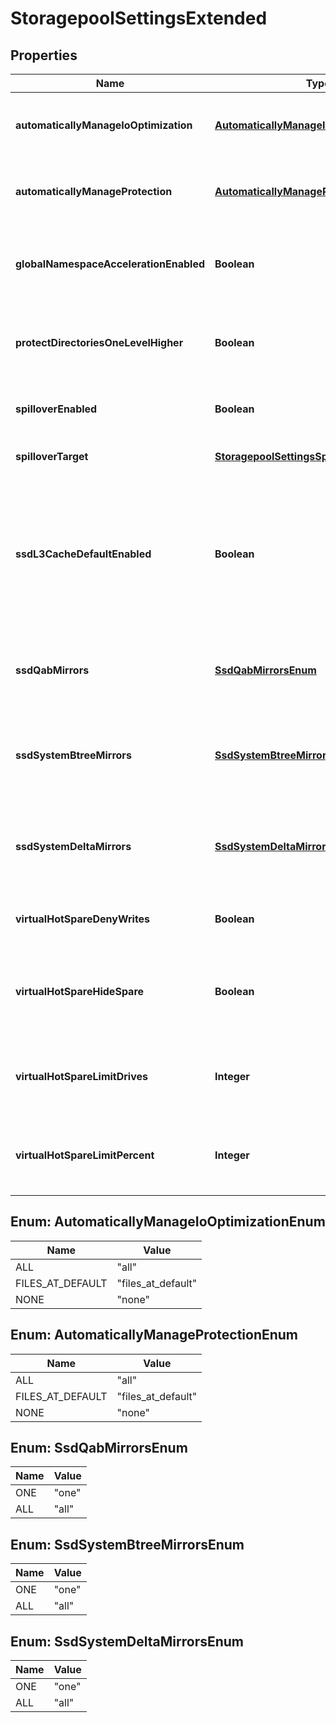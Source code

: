 
# StoragepoolSettingsExtended

## Properties
Name | Type | Description | Notes
------------ | ------------- | ------------- | -------------
**automaticallyManageIoOptimization** | [**AutomaticallyManageIoOptimizationEnum**](#AutomaticallyManageIoOptimizationEnum) | Automatically manage IO optimization settings on files. |  [optional]
**automaticallyManageProtection** | [**AutomaticallyManageProtectionEnum**](#AutomaticallyManageProtectionEnum) | Automatically manage protection settings on files. |  [optional]
**globalNamespaceAccelerationEnabled** | **Boolean** | Optimize namespace operations by storing metadata on SSDs. |  [optional]
**protectDirectoriesOneLevelHigher** | **Boolean** | Automatically add additional protection level to all directories. |  [optional]
**spilloverEnabled** | **Boolean** | Spill writes into other pools as needed. |  [optional]
**spilloverTarget** | [**StoragepoolSettingsSpilloverTarget**](StoragepoolSettingsSpilloverTarget.md) | Target pool for spilled writes. |  [optional]
**ssdL3CacheDefaultEnabled** | **Boolean** | The L3 Cache default enabled state. This specifies whether L3 Cache should be enabled on new node pools |  [optional]
**ssdQabMirrors** | [**SsdQabMirrorsEnum**](#SsdQabMirrorsEnum) | Controls number of mirrors of QAB blocks to place on SSDs. |  [optional]
**ssdSystemBtreeMirrors** | [**SsdSystemBtreeMirrorsEnum**](#SsdSystemBtreeMirrorsEnum) | Controls number of mirrors of system B-tree blocks to place on SSDs. |  [optional]
**ssdSystemDeltaMirrors** | [**SsdSystemDeltaMirrorsEnum**](#SsdSystemDeltaMirrorsEnum) | Controls number of mirrors of system delta blocks to place on SSDs. |  [optional]
**virtualHotSpareDenyWrites** | **Boolean** | Deny writes into reserved virtual hot spare space. |  [optional]
**virtualHotSpareHideSpare** | **Boolean** | Hide reserved virtual hot spare space from free space counts. |  [optional]
**virtualHotSpareLimitDrives** | **Integer** | The number of drives to reserve for the virtual hot spare, from 0-4. |  [optional]
**virtualHotSpareLimitPercent** | **Integer** | The percent space to reserve for the virtual hot spare, from 0-20. |  [optional]


<a name="AutomaticallyManageIoOptimizationEnum"></a>
## Enum: AutomaticallyManageIoOptimizationEnum
Name | Value
---- | -----
ALL | &quot;all&quot;
FILES_AT_DEFAULT | &quot;files_at_default&quot;
NONE | &quot;none&quot;


<a name="AutomaticallyManageProtectionEnum"></a>
## Enum: AutomaticallyManageProtectionEnum
Name | Value
---- | -----
ALL | &quot;all&quot;
FILES_AT_DEFAULT | &quot;files_at_default&quot;
NONE | &quot;none&quot;


<a name="SsdQabMirrorsEnum"></a>
## Enum: SsdQabMirrorsEnum
Name | Value
---- | -----
ONE | &quot;one&quot;
ALL | &quot;all&quot;


<a name="SsdSystemBtreeMirrorsEnum"></a>
## Enum: SsdSystemBtreeMirrorsEnum
Name | Value
---- | -----
ONE | &quot;one&quot;
ALL | &quot;all&quot;


<a name="SsdSystemDeltaMirrorsEnum"></a>
## Enum: SsdSystemDeltaMirrorsEnum
Name | Value
---- | -----
ONE | &quot;one&quot;
ALL | &quot;all&quot;



